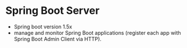 # Spring Boot Server
 - Spring boot version 1.5x
 - manage and monitor Spring Boot applications (register each app with Spring Boot Admin Client via HTTP).

 
 